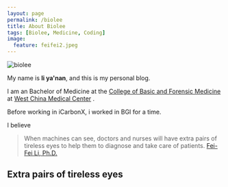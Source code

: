 ```yaml
---
layout: page
permalink: /biolee
title: About Biolee
tags: [Biolee, Medicine, Coding]
image:
  feature: feifei2.jpeg
---
```


  <img src="{{ site.url }}/images/roundhead.png" alt="biolee">


My name is **li ya'nan**, and this is my personal blog.  

I am an Bachelor of Medicine at the [College of Basic and Forensic Medicine](http://jcfy.scu.edu.cn/) at [West China Medical Center](http://wcums.scu.edu.cn/about_en.asp) .

Before working in iCarbonX, i worked in BGI for a time.

I believe

> When machines can see, doctors and nurses will have extra pairs of tireless eyes to help them to diagnose and take care of patients.  [Fei-Fei Li, Ph.D.](https://www.ted.com/talks/fei_fei_li_how_we_re_teaching_computers_to_understand_pictures?language=zh-cn)

<h2 class="text-center">Extra pairs of tireless eyes</h2>